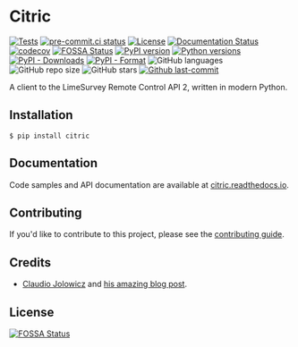 # Citric

[![Tests][tests-badge]][tests-link]
[![pre-commit.ci status](https://results.pre-commit.ci/badge/github/edgarrmondragon/citric/main.svg)](https://results.pre-commit.ci/latest/github/edgarrmondragon/citric/main)
[![License](https://img.shields.io/github/license/edgarrmondragon/citric)](https://github.com/edgarrmondragon/citric/blob/main/LICENSE)
[![Documentation Status][docs-badge]][docs-link]
[![codecov][codecov-badge]][codecov-link]
[![FOSSA Status](https://app.fossa.com/api/projects/git%2Bgithub.com%2Fedgarrmondragon%2Fcitric.svg?type=shield)](https://app.fossa.com/projects/git%2Bgithub.com%2Fedgarrmondragon%2Fcitric?ref=badge_shield)
[![PyPI version][pypi-badge]][pypi-link]
[![Python versions][versions-badge]][pypi-link]
[![PyPI - Downloads][downloads-badge]][pypi-link]
[![PyPI - Format](https://img.shields.io/pypi/format/citric)][pypi-link]
![GitHub languages](https://img.shields.io/github/languages/top/edgarrmondragon/citric)
![GitHub repo size](https://img.shields.io/github/repo-size/edgarrmondragon/citric)
![GitHub stars](https://img.shields.io/github/stars/edgarrmondragon/citric)
[![Github last-commit](https://img.shields.io/github/last-commit/edgarrmondragon/citric)](https://github.com/edgarrmondragon/citric/commits/main)

A client to the LimeSurvey Remote Control API 2, written in modern
Python.

## Installation

```console
$ pip install citric
```

## Documentation

Code samples and API documentation are available at [citric.readthedocs.io](https://citric.readthedocs.io/).

## Contributing

If you'd like to contribute to this project, please see the [contributing guide](https://citric.readthedocs.io/en/latest/contributing/getting-started.html).

## Credits

- [Claudio Jolowicz][claudio] and [his amazing blog post][hypermodern].

[claudio]: https://twitter.com/cjolowicz/
[hypermodern]: https://cjolowicz.github.io/posts/hypermodern-python-01-setup/

<!--Badges-->
[docs-badge]: https://readthedocs.org/projects/citric/badge/?version=latest
[docs-link]: https://citric.readthedocs.io/en/latest/?badge=latest
[updates-badge]: https://pyup.io/repos/github/edgarrmondragon/citric/shield.svg
[codecov-badge]: https://codecov.io/gh/edgarrmondragon/citric/branch/main/graph/badge.svg
[codecov-link]: https://codecov.io/gh/edgarrmondragon/citric
[tests-badge]: https://github.com/edgarrmondragon/citric/workflows/Tests/badge.svg
[tests-link]: https://github.com/edgarrmondragon/citric/actions?workflow=Tests
[pypi-badge]: https://img.shields.io/pypi/v/citric.svg?color=blue
[versions-badge]: https://img.shields.io/pypi/pyversions/citric.svg
[downloads-badge]: https://img.shields.io/pypi/dm/citric?color=blue
[pypi-link]: https://pypi.org/project/citric


## License
[![FOSSA Status](https://app.fossa.com/api/projects/git%2Bgithub.com%2Fedgarrmondragon%2Fcitric.svg?type=large)](https://app.fossa.com/projects/git%2Bgithub.com%2Fedgarrmondragon%2Fcitric?ref=badge_large)
